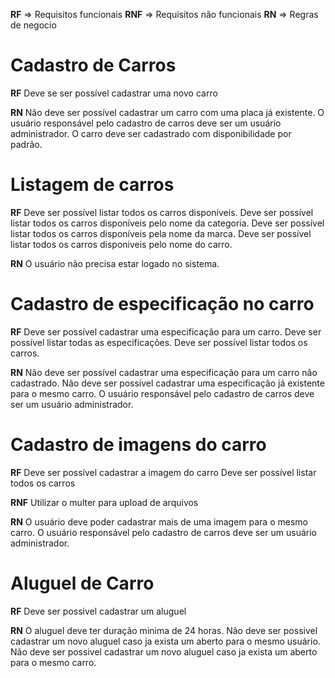 **RF** => Requisitos funcionais
**RNF** => Requisitos não funcionais
**RN** => Regras de negocio



# Cadastro de Carros

**RF**
Deve se ser possível cadastrar uma novo carro

**RN**
Não deve ser possível cadastrar um carro com uma placa já existente.
O usuário responsável pelo cadastro de carros deve ser um usuário administrador.
O carro deve ser cadastrado com disponibilidade por padrão.

# Listagem de carros

**RF**
Deve ser possível listar todos os carros disponíveis.
Deve ser possível listar todos os carros disponíveis pelo nome da categoria.
Deve ser possível listar todos os carros disponíveis pela nome da marca.
Deve ser possível listar todos os carros disponiveis pelo nome do carro.

**RN**
O usuário não precisa estar logado no sistema.

# Cadastro de especificação no carro

**RF**
Deve ser possível cadastrar uma especificação para um carro.
Deve ser possível listar todas as especificações.
Deve ser possível listar todos os carros.

**RN**
Não deve ser possível cadastrar uma especificação para um carro não cadastrado.
Não deve ser possível cadastrar uma especificação já existente para o mesmo carro.
O usuário responsável pelo cadastro de carros deve ser um usuário administrador.


# Cadastro de imagens do carro

**RF**
Deve ser possível cadastrar a imagem do carro
Deve ser possível listar todos os carros

**RNF**
Utilizar o multer para upload de arquivos

**RN**
O usuário deve poder cadastrar mais de uma imagem para o mesmo carro.
O usuário responsável pelo cadastro de carros deve ser um usuário administrador.

# Aluguel de Carro

**RF**
Deve ser possivel cadastrar um aluguel

**RN**
O aluguel deve ter duração minima de 24 horas.
Não deve ser possivel cadastrar um novo aluguel caso ja exista um aberto para o mesmo usuário.
Não deve ser possivel cadastrar um novo aluguel caso ja exista um aberto para o mesmo carro.
